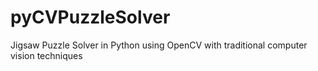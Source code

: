 # pyCVPuzzleSolver
Jigsaw Puzzle Solver in Python using OpenCV with traditional computer vision techniques
